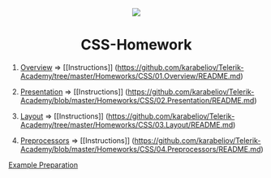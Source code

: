 <p align="center"><a href="http://academy.telerik.com/"><img src="https://github.com/karabeliov/Telerik-Academy/blob/master/Homeworks/C%231/07.Exam-preparation/Telerik.png" /></a></p>

<h1 align="center">CSS-Homework</h1>

01. [Overview](https://github.com/karabeliov/Telerik-Academy/tree/master/Homeworks/CSS/01.Overview)     => [[Instructions]] (https://github.com/karabeliov/Telerik-Academy/tree/master/Homeworks/CSS/01.Overview/README.md)

02. [Presentation](https://github.com/karabeliov/Telerik-Academy/tree/master/Homeworks/CSS/02.Presentation)     => [[Instructions]] (https://github.com/karabeliov/Telerik-Academy/blob/master/Homeworks/CSS/02.Presentation/README.md)

03. [Layout](https://github.com/karabeliov/Telerik-Academy/tree/master/Homeworks/CSS/03.Layout)     => [[Instructions]] (https://github.com/karabeliov/Telerik-Academy/tree/master/Homeworks/CSS/03.Layout/README.md)

04. [Preprocessors](https://github.com/karabeliov/Telerik-Academy/tree/master/Homeworks/CSS/04.Preprocessors)     => [[Instructions]] (https://github.com/karabeliov/Telerik-Academy/blob/master/Homeworks/CSS/04.Preprocessors/README.md)

[Example Preparation](https://github.com/karabeliov/Telerik-Academy/tree/master/Homeworks/CSS/Exam-Preparation)

